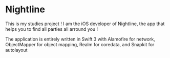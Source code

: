 # Nightline
This is my studies project !
I am the iOS developer of Nightline, the app that helps you to find all parties all arround you !

The application is entirely written in Swift 3 with Alamofire for network, ObjectMapper for object mapping, Realm for coredata, and Snapkit for autolayout
